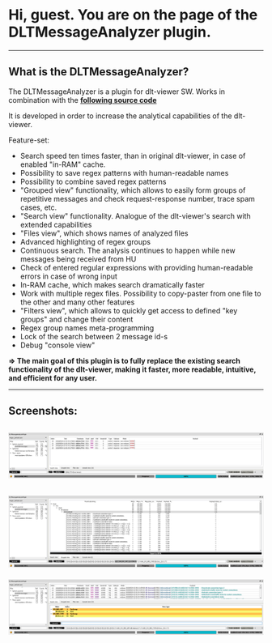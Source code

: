 # Hi, guest. You are on the page of the DLTMessageAnalyzer plugin.

----
## What is the DLTMessageAnalyzer?

The DLTMessageAnalyzer is a plugin for dlt-viewer SW. Works in combination with the **[following source code](https://github.com/GENIVI/dlt-viewer)**

It is developed in order to increase the analytical capabilities of the dlt-viewer.

Feature-set:

- Search speed ten times faster, than in original dlt-viewer, in case of enabled "in-RAM" cache.
- Possibility to save regex patterns with human-readable names
- Possibility to combine saved regex patterns
- "Grouped view" functionality, which allows to easily form groups of repetitive messages and check request-response number, trace spam cases, etc.
- "Search view" functionality. Analogue of the dlt-viewer's search with extended capabilities
- "Files view", which shows names of analyzed files
- Advanced highlighting of regex groups
- Continuous search. The analysis continues to happen while new messages being received from HU 
- Check of entered regular expressions with providing human-readable errors in case of wrong input
- In-RAM cache, which makes search dramatically faster
- Work with multiple regex files. Possibility to copy-paster from one file to the other
and many other features
- "Filters view", which allows to quickly get access to defined "key groups" and change their content
- Regex group names meta-programming
- Lock of the search between 2 message id-s
- Debug "console view"

**=> The main goal of this plugin is to fully replace the existing search functionality of the dlt-viewer, making it faster, more readable, intuitive, and efficient for any user.**

----

## Screenshots:

![Screenshot of DLTMessageAnalyzer plugin - Search view](./DLTMessageAnalyzer_screenshot_SearchView.png)
----
![Screenshot of DLTMessageAnalyzer plugin - Grouped view](./DLTMessageAnalyzer_screenshot_GroupedView.png)
----
![Screenshot of DLTMessageAnalyzer plugin - Filters view](./DLTMessageAnalyzer_screenshot_FiltersView.png)